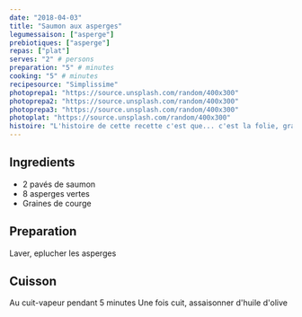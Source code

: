 ```yaml
---
date: "2018-04-03"
title: "Saumon aux asperges"
legumessaison: ["asperge"]
prebiotiques: ["asperge"]
repas: ["plat"]
serves: "2" # persons
preparation: "5" # minutes
cooking: "5" # minutes
recipesource: "Simplissime"
photoprepa1: "https://source.unsplash.com/random/400x300"
photoprepa2: "https://source.unsplash.com/random/400x300"
photoprepa3: "https://source.unsplash.com/random/400x300"
photoplat: "https://source.unsplash.com/random/400x300"
histoire: "L'histoire de cette recette c'est que... c'est la folie, grave bon toussa..."
---
```


## Ingredients

* 2 pavés de saumon
* 8 asperges vertes
* Graines de courge

## Preparation
Laver, eplucher les asperges

## Cuisson
Au cuit-vapeur pendant 5 minutes
Une fois cuit, assaisonner d'huile d'olive
